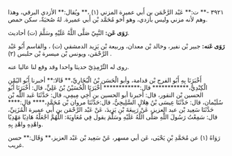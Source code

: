 ٣٩٢١ -** ت:** عَبْد الرَّحْمَن بن أَبي عميرة المزني (١) ،** ويُقال:** الأزدي البرقي، وهذا وهم لأنه مزني وليس بأزدي، وهو أخو مُحَمَّد بْن أَبي عميرة. لهُ صُحبَةٌ، سكن حمص.

**رَوَى عَن:** النَّبِيّ صَلَّى اللَّهُ عَلَيْهِ وسَلَّمَ (ت) أحاديث.

**رَوَى عَنه:** جبير بْن نفير، وخالد بْن معدان، وربيعة بْن يَزِيد الدمشقي (ت) ، والقاسم أَبُو عَبْد الرَّحْمَن، ويونس بْن ميسرة بْن حلبس (٢) .

روى له التِّرْمِذِيّ حديثا واحدا وقد وقع لنا عاليا عنه.

أَخْبَرَنَا بِهِ أَبُو الفرج بْن قدامة، وأبو الْحَسَن بْنُ الْبُخَارِيِّ،** قَالا:** أخبرنا أَبُو اليُمْنِ الْكِنْدِيُّ،************ قال:************ أَخْبَرَنَا الْحُسَيْنُ بْنُ عَلِيٍّ، قال: أَخْبَرَنَا أَبُو الحسين بْن النقور، قال: أخبرنا أبو الحسين بن أَخِي مِيمِي، قال: حَدَّثَنَا عَبد اللَّه بْن سُلَيْمان، قال: حَدَّثَنَا عِيسَى بْنُ هِلالٍ السَّلِيحِيُّ، قال:حَدَّثَنَا مروان بْن مُحَمَّدٍ،**** قال:**** حَدَّثَنَا سَعِيد بْن عبد العزيز، عَنْ رَبِيعَةَ بْنِ يَزِيدَ، عَنْ عَبْد الرَّحْمَن بن أَبي عميرة الْمُزَنِيِّ، قال: سَمِعْتُ رَسُولَ اللَّهِ صَلَّى اللَّهُ عَلَيْهِ وسَلَّمَ يقول فِي مُعَاوِيَةَ: اللَّهُمَّ اجْعَلْهُ هَادِيًا مَهْدِيًا واهْدِهِ واهْدِ بِهِ.

رَوَاهُ (١) عن مُحَمَّدِ بْنِ يَحْيَى، عَن أبي مسهر، عَنْ سَعِيد بْن عَبْد العزيز،** وَقَال:** حسن غريب.